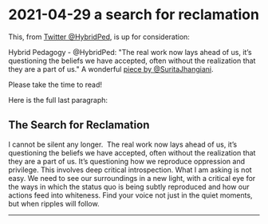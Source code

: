 # 2021-04-29 a search for reclamation

This, from [Twitter @HybridPed](https://twitter.com/HybridPed/status/1387738443183050752), is up for consideration:

Hybrid Pedagogy - @HybridPed: "The real work now lays ahead of us, it’s questioning the beliefs we have accepted, often without the realization that they are a part of us." A wonderful [piece by @SuritaJhangiani](https://hybridpedagogy.org/a-search-for-reclamation/).

Please take the time to read!

Here is the full last paragraph:

## The Search for Reclamation

I cannot be silent any longer.  The real work now lays ahead of us, it’s questioning the beliefs we have accepted, often without the realization that they are a part of us. It’s questioning how we reproduce oppression and privilege. This involves deep critical introspection. What I am asking is not easy. We need to see our surroundings in a new light, with a critical eye for the ways in which the status quo is being subtly reproduced and how our actions feed into whiteness. Find your voice not just in the quiet moments, but when ripples will follow.


-----
